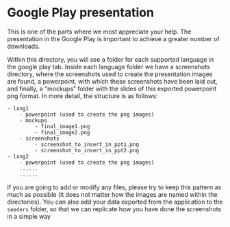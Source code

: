 # Google Play presentation

This is one of the parts where we most appreciate your help. The presentation in the Google Play is important to achieve a greater number of downloads.

Within this directory, you will see a folder for each supported language in the google play tab. Inside each language folder we have a screenshots directory, where the screenshots used to create the presentation images are found, a powerpoint, with which these screenshots have been laid out, and finally, a "mockups" folder with the slides of this exported powerpoint png format. In more detail, the structure is as follows:

```
- lang1
    - powerpoint (used to create the png images)
    - mockups
         - final_image1.png
         - final_image2.png
    - screenshots
         - screenshot_to_insert_in_ppt1.png
         - screenshot_to_insert_in_ppt2.png
- lang2
    - powerpoint (used to create the png images)
    ......
    ......
```

If you are going to add or modify any files, please try to keep this pattern as much as possible (it does not matter how the images are named within the directories). You can also add your data exported from the application to the `seeders` folder, so that we can replicate how you have done the screenshots in a simple way
